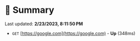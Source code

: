 # 📖 Summary
Last updated: **2/23/2023, 8:11:50 PM**

- `GET` [https://google.com](https://google.com) - **Up** (348ms)
